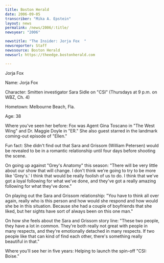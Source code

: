 ```yaml
---
title: Boston Herald
date: 2006-09-05
transcriber: "Mika A. Epstein"
layout: news
permalink: /news/2006/:title/
newsyear: "2006"

newstitle: "The Insider: Jorja Fox  "
newsreporter: Staff
newssource: Boston Herald
newsurl: https://theedge.bostonherald.com

---
```


Jorja Fox

Name: Jorja Fox

Character: Smitten investigator Sara Sidle on "CSI" (Thursdays at 9 p.m. on WBZ, Ch. 4)

Hometown: Melbourne Beach, Fla.

Age: 38

Where you've seen her before: Fox was Agent Gina Toscano in "The West Wing" and Dr. Maggie Doyle in "ER." She also guest starred in the landmark coming-out episode of "Ellen."

Fun fact: She didn't find out that Sara and Grissom (William Petersen) would be revealed to be in a romantic relationship until four days before shooting the scene.

On going up against "Grey's Anatomy" this season: "There will be very little about our show that will change. I don't think we're going to try to be more like 'Grey's.' I think that would be really foolish of us to do. I think that we've got a loyal following for what we've done, and they've got a really amazing following for what they've done."

On playing out the Sara and Grissom relationship: "You have to think all over again, really who is this person and how would she respond and how would she be in this situation. Because she had a couple of boyfriends that she liked, but her sights have sort of always been on this one man."

On how she feels about the Sara and Grissom story line: "These two people, they have a lot in common. They're both really not great with people in many respects, and they're emotionally detached in many respects. If two people like that can kind of find each other, there's something really beautiful in that."

Where you'll see her in five years: Helping to launch the spin-off "CSI: Boise."
